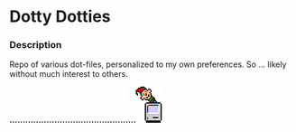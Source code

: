 
# Dotty Dotties


### Description

Repo of various dot-files, personalized to my own preferences. So ... likely without much interest to others.

**................................................**![ ](./meta/resEdit.png)
